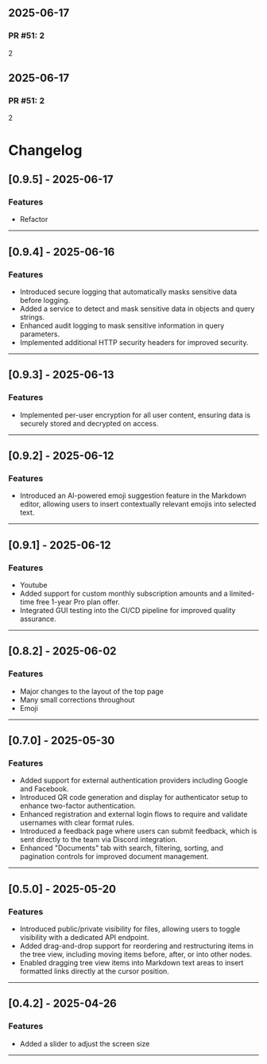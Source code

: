 ## 2025-06-17

### PR #51: 2

2

## 2025-06-17

### PR #51: 2

2

# Changelog

## [0.9.5] - 2025-06-17

### Features
- Refactor

---

## [0.9.4] - 2025-06-16

### Features
- Introduced secure logging that automatically masks sensitive data before logging.
- Added a service to detect and mask sensitive data in objects and query strings.
- Enhanced audit logging to mask sensitive information in query parameters.
- Implemented additional HTTP security headers for improved security.

---

## [0.9.3] - 2025-06-13

### Features
- Implemented per-user encryption for all user content, ensuring data is securely stored and decrypted on access.

---

## [0.9.2] - 2025-06-12

### Features
- Introduced an AI-powered emoji suggestion feature in the Markdown editor, allowing users to insert contextually relevant emojis into selected text.

---

## [0.9.1] - 2025-06-12

### Features
- Youtube
- Added support for custom monthly subscription amounts and a limited-time free 1-year Pro plan offer.
- Integrated GUI testing into the CI/CD pipeline for improved quality assurance.

---

## [0.8.2] - 2025-06-02

### Features
- Major changes to the layout of the top page
- Many small corrections throughout
- Emoji

---

## [0.7.0] - 2025-05-30

### Features
- Added support for external authentication providers including Google and Facebook.
- Introduced QR code generation and display for authenticator setup to enhance two-factor authentication.
- Enhanced registration and external login flows to require and validate usernames with clear format rules.
- Introduced a feedback page where users can submit feedback, which is sent directly to the team via Discord integration.
- Enhanced "Documents" tab with search, filtering, sorting, and pagination controls for improved document management.

---

## [0.5.0] - 2025-05-20

### Features
- Introduced public/private visibility for files, allowing users to toggle visibility with a dedicated API endpoint.
- Added drag-and-drop support for reordering and restructuring items in the tree view, including moving items before, after, or into other nodes.
- Enabled dragging tree view items into Markdown text areas to insert formatted links directly at the cursor position.

---

## [0.4.2] - 2025-04-26

### Features
- Added a slider to adjust the screen size

---
